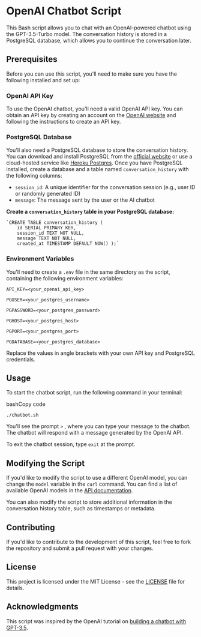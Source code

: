 # OpenAI Chatbot Script

This Bash script allows you to chat with an OpenAI-powered chatbot using the GPT-3.5-Turbo model. The conversation history is stored in a PostgreSQL database, which allows you to continue the conversation later.

## Prerequisites

Before you can use this script, you'll need to make sure you have the following installed and set up:

### OpenAI API Key

To use the OpenAI chatbot, you'll need a valid OpenAI API key. You can obtain an API key by creating an account on the [OpenAI website](https://beta.openai.com/signup/) and following the instructions to create an API key.

### PostgreSQL Database

You'll also need a PostgreSQL database to store the conversation history. You can download and install PostgreSQL from the [official website](https://www.postgresql.org/download/) or use a cloud-hosted service like [Heroku Postgres](https://www.heroku.com/postgres). Once you have PostgreSQL installed, create a database and a table named `conversation_history` with the following columns:

-   `session_id`: A unique identifier for the conversation session (e.g., user ID or randomly generated ID)
-   `message`: The message sent by the user or the AI chatbot

**Create a `conversation_history` table in your PostgreSQL database:**

    `CREATE TABLE conversation_history (
        id SERIAL PRIMARY KEY,
        session_id TEXT NOT NULL,
        message TEXT NOT NULL,
        created_at TIMESTAMP DEFAULT NOW() );`

### Environment Variables

You'll need to create a `.env` file in the same directory as the script, containing the following environment variables:


    API_KEY=<your_openai_api_key>

    PGUSER=<your_postgres_username>

    PGPASSWORD=<your_postgres_password>

    PGHOST=<your_postgres_host>

    PGPORT=<your_postgres_port>

    PGDATABASE=<your_postgres_database>

Replace the values in angle brackets with your own API key and PostgreSQL credentials.

## Usage

To start the chatbot script, run the following command in your terminal:

bashCopy code

`./chatbot.sh` 

You'll see the prompt `>` , where you can type your message to the chatbot. The chatbot will respond with a message generated by the OpenAI API.

To exit the chatbot session, type `exit` at the prompt.

## Modifying the Script

If you'd like to modify the script to use a different OpenAI model, you can change the `model` variable in the `curl` command. You can find a list of available OpenAI models in the [API documentation](https://beta.openai.com/docs/models/overview).

You can also modify the script to store additional information in the conversation history table, such as timestamps or metadata.

## Contributing

If you'd like to contribute to the development of this script, feel free to fork the repository and submit a pull request with your changes.

## License

This project is licensed under the MIT License - see the [LICENSE](https://github.com/openai/openai-openapi/blob/master/LICENSE) file for details.

## Acknowledgments

This script was inspired by the OpenAI tutorial on [building a chatbot with GPT-3.5](https://platform.openai.com/docs/modelsl).
